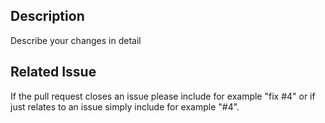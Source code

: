 <!--- Did you remember to include tests? Unless you are just changing
grammar, please include new tests for your change -->

## Description

Describe your changes in detail

## Related Issue

If the pull request closes an issue please include for example "fix #4" or if just relates to an issue simply include for example "#4".
